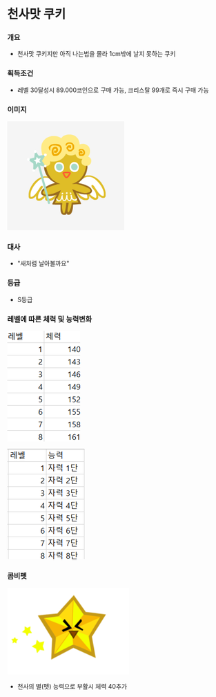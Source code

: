 # 천사맛 쿠키
### 개요
- 천사맛 쿠키지만 아직 나는법을 몰라 1cm밖에 날지 못하는 쿠키
### 획득조건
- 레벨 30달성시 89.000코인으로 구매 가능, 크리스탈 99개로 즉시 구매 가능
### 이미지
![천사맛 쿠키](./VIEW-01.PNG)
### 대사
- "새처럼 날아볼까요"
### 등급
- S등급
### 레벨에 따른 체력 및 능력변화
![체력표](./VIEW-02.PNG)

![능력표](./VIEW-03.PNG)
### 콤비펫
![천사의 별](./VIEW-04.PNG)
- 천사의 별(펫) 능력으로 부활시 체력 40추가
